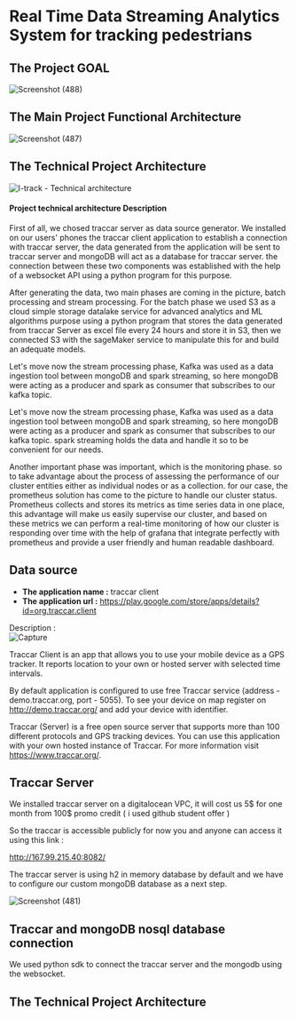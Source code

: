 # Real Time Data Streaming Analytics System for tracking pedestrians

## The Project GOAL 

![Screenshot (488)](https://user-images.githubusercontent.com/74468388/146798688-c5035625-2ee2-4e0b-bece-72cf5d27cdd7.png)

## The Main Project Functional Architecture 

![Screenshot (487)](https://user-images.githubusercontent.com/74468388/146799004-0b42f1e7-60c3-4b65-a16c-37e7d765b2b0.png)

## The Technical Project Architecture


![I-track - Technical architecture](https://user-images.githubusercontent.com/74468388/149933820-f1df134b-f7d7-473b-98a1-917e1c0d247c.png)

#### Project technical architecture Description 
<p>
First of all, we chosed traccar server as data source generator. We installed on our users' phones the traccar client application to establish a connection with traccar server, the data generated from the application will be sent to traccar server and mongoDB will act as a database for traccar server. the connection between these two components was established with the help of a websocket API using a python program for this purpose. 
</p>
  
<p>
After generating the data, two main phases are coming in the picture, batch processing and stream processing. For the batch phase we used S3 as a cloud simple storage datalake service for advanced analytics and ML algorithms purpose using a python program that stores the data generated from traccar Server as excel file every 24 hours and store it in S3, then we connected S3 with the sageMaker service to manipulate this for and build an adequate models.
</p>  

<p>
Let's move now the stream processing phase, Kafka was used as a data ingestion tool between mongoDB and spark streaming, so here mongoDB were acting as a producer and spark as consumer that subscribes to our kafka topic. 
</p>   
  
 <p>
Let's move now the stream processing phase, Kafka was used as a data ingestion tool between mongoDB and spark streaming, so here mongoDB were acting as a producer and spark as consumer that subscribes to our kafka topic. spark streaming holds the data and handle it so to be convenient for our needs.
</p>   

 <p>
Another important phase was important, which is the monitoring phase. so to take advantage about the process of assessing the performance of our cluster entities either as individual nodes or as a collection. for our case, the prometheus solution has come to the picture to handle our cluster status. Prometheus collects and stores its metrics as time series data in one place, this advantage will make us easily supervise our cluster, and based on these metrics we can perform a real-time monitoring of how our cluster is responding over time with the help of grafana that integrate perfectly with prometheus and provide a user friendly and human readable dashboard.   
</p> 

## Data source

- **The application name :** traccar client
- **The application url      :** https://play.google.com/store/apps/details?id=org.traccar.client

Description :  
![Capture](https://user-images.githubusercontent.com/74468388/142759290-c207da1e-ef2b-44a4-99b5-978956642716.PNG)

Traccar Client is an app that allows you to use your mobile device as a GPS tracker. It reports location to your own or hosted server with selected time intervals.

By default application is configured to use free Traccar service (address - demo.traccar.org, port - 5055). To see your device on map register on http://demo.traccar.org/ and add your device with identifier.

Traccar (Server) is a free open source server that supports more than 100 different protocols and GPS tracking devices. You can use this application with your own hosted instance of Traccar. For more information visit https://www.traccar.org/.

## Traccar Server 

We installed traccar server on a digitalocean VPC, it will cost us 5$ for one month from 100$ promo credit ( i used github student offer ) 

So the traccar is accessible publicly for now you and anyone can access it using this link : 

http://167.99.215.40:8082/

The traccar server is using h2 in memory database by default and we have to configure our custom mongoDB database as a next step. 

![Screenshot (481)](https://user-images.githubusercontent.com/74468388/146070938-1a731c94-5de5-4a75-bd9c-5a4c4745b9b4.png)

## Traccar and mongoDB nosql database connection

We used python sdk to connect the traccar server and the mongodb using the websocket.

## The Technical Project Architecture
